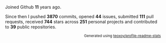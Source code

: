 Joined Github **11** years ago.

Since then I pushed **3870** commits, opened **44** issues, submitted **111** pull requests, received **744** stars across **251** personal projects and contributed to **39** public repositories.

<p align="right"><sub>Generated using <a href="https://github.com/marketplace/actions/profile-readme-stats">teoxoy/profile-readme-stats</a></sub></p>
